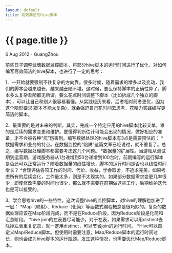 ```yaml
---
layout: default
title: 高效简洁的hive脚本
---
```


 {{ page.title }}
================
<p class="meta">6 Aug 2012 - GuangZhou</p>
前些日子调整武魂数据监控脚本，将部分hive脚本的运行时间进行了优化，对如何编写高效简洁的hive脚本，也进行了一定的思考：  

1、一开始就要强制不往复杂的方向靠。很多时候，随着需求的增多以及变动，我们的脚本会越来越长，越来越丑陋不堪。这时候，要么保持脚本的正确性算了，脚本多么复杂丑陋都无所谓。要么花点时间调整下脚本（比如拆成几个独立的脚本），可以让自己和别人很容易看懂。从实践经历来看，后者相对前者更优，因为这个隐形要求(脚本不能太复杂)，就会强迫自己花时间去思考、花精力实践编写更简洁的脚本。  

2、最重要的是对未来的判断。其实，完成一个特定应用的hive脚本比较交单，难的是后续的需求变更和维护。要懂得判断估计可能会出现的情况，做好相应的准备，才不会被各种“坑”伤害到。编写数据处理的hive脚本有3点是需要预估的：
*数据需求和业务的特点。在数据监控的“陷阱”这篇文章已经说过，就不重复了。总之，编写数据处理脚本都需要考虑这几个问题。
*数据量的扩展性。当游戏从测试期到运营期，游戏服务器从1台递增到50台递增到100台时，前期编写的运行脚本是否还可以正常运行？随着数据量的线性增长，脚本的运行时间是否也以线性时间增长？
*合理评估各项工作的时间、代价、收益，学会取舍，不追求完美。如果考虑所有的后续变化，工作量太多，则是不太现实的。如果部分数据需求变更几率很少，即使修改需要的时间也很少，那么就不需要在前期做这些工作，后期维护迭代也是可以接受的。

3、学会思考hive的一些特性，这次调整hive的监控脚本，对hive的理解也加进了一层：
*Map（映射）、Reduce（化简）等函数式编程概念是很巧妙的。复杂的数据处理应该在Map阶段完成，而不是在Reduce阶段，因为Reduce阶段是化简和汇总阶段。
*hive join的左表要尽可能少。对于左表，如果需求可以用distinct去除掉左表重复记录，就一定用distinct，可以节省join的运行时间。
*Hive可以自定义Map/Reduce脚本。但使用时需要注意，Map/Reduce脚本的运行时间过长，则也会成为hive脚本的运行瓶颈。发生这种情况，也需要优化Map/Reduce脚本。
